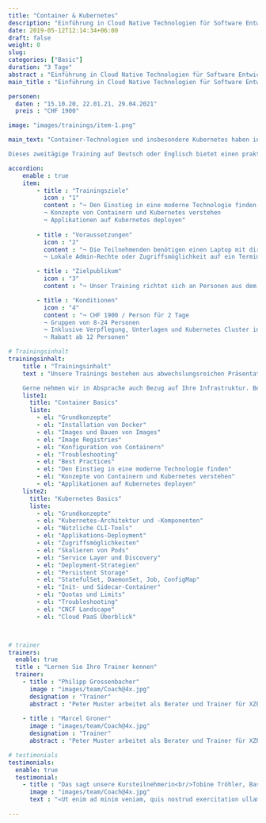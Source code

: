 ```yaml
---
title: "Container & Kubernetes"
description: "Einführung in Cloud Native Technologien für Software Entwickler und Devops Engineers"
date: 2019-05-12T12:14:34+06:00
draft: false
weight: 0
slug: 
categories: ["Basic"]
duration: "3 Tage"
abstract : "Einführung in Cloud Native Technologien für Software Entwickler und Devops Engineers"
main_title : "Einführung in Cloud Native Technologien für Software Entwickler und Devops Engineers"

personen: 
  daten : "15.10.20, 22.01.21, 29.04.2021"
  preis : "CHF 1900"

image: "images/trainings/item-1.png"

main_text: "Container-Technologien und insbesondere Kubernetes haben in den letzten Jahren enorm an Bedeutung gewonnen und wurden ein wichtiger Treiber der Digitalisierung. 

Dieses zweitägige Training auf Deutsch oder Englisch bietet einen praktischen und klar verständlichen Einstieg in diese Open Source-Technologien. Unsere Trainer kommen aus der Praxis und sind zertifizierte Kubernetes Administratoren."

accordion:
    enable : true
    item:
        - title : "Trainingsziele"
          icon : "1"
          content : "¬ Den Einstieg in eine moderne Technologie finden     
          ¬ Konzepte von Containern und Kubernetes verstehen    
          ¬ Applikationen auf Kubernetes deployen"
 
        - title : "Voraussetzungen"
          icon : "2"
          content : "¬ Die Teilnehmenden benötigen einen Laptop mit direktem Zugang zum Internet via WLAN.   
          ¬ Lokale Admin-Rechte oder Zugriffsmöglichkeit auf ein Terminal (im Browser) sind zusätzlich nötig."

        - title : "Zielpublikum"
          icon : "3"
          content : "¬ Unser Training richtet sich an Personen aus dem Software und System Engineering. Es sind keine Vorkenntnisse mit Container-Technologien oder Kubernetes notwendig."

        - title : "Konditionen"
          icon : "4"
          content : "¬ CHF 1900 / Person für 2 Tage
          ¬ Gruppen von 8-24 Personen
          ¬ Inklusive Verpflegung, Unterlagen und Kubernetes Cluster in der Cloud. 
          ¬ Rabatt ab 12 Personen"

# Trainingsinhalt
trainingsinhalt: 
    title : "Trainingsinhalt"
    text : "Unsere Trainings bestehen aus abwechslungs­reichen Präsentationen und Hands-on Labs, um deren Inhalt auf spannende Art und Weise zu übermitteln.  

    Gerne nehmen wir in Absprache auch Bezug auf Ihre Infrastruktur. Bei Bedarf für weitere Inhalte können wir auf Ihren Wunsch hin An­passungen vornehmen."
    liste1:
      title: "Container Basics"
      liste:
        - el: "Grundkonzepte"
        - el: "Installation von Docker"
        - el: "Images und Bauen von Images"
        - el: "Image Registries"
        - el: "Konfiguration von Containern"
        - el: "Troubleshooting"
        - el: "Best Practices"
        - el: "Den Einstieg in eine moderne Technologie finden"
        - el: "Konzepte von Containern und Kubernetes verstehen"
        - el: "Applikationen auf Kubernetes deployen"
    liste2:
      title: "Kubernetes Basics"
      liste:
        - el: "Grundkonzepte"
        - el: "Kubernetes-Architektur und -Komponenten"
        - el: "Nützliche CLI-Tools"
        - el: "Applikations-Deployment"
        - el: "Zugriffsmöglichkeiten"
        - el: "Skalieren von Pods"
        - el: "Service Layer und Discovery"
        - el: "Deployment-Strategien"
        - el: "Persistent Storage"
        - el: "StatefulSet, DaemonSet, Job, ConfigMap"
        - el: "Init- und Sidecar-Container"
        - el: "Quotas und Limits"
        - el: "Troubleshooting"
        - el: "CNCF Landscape"
        - el: "Cloud PaaS Überblick"



# trainer
trainers:
  enable: true
  title : "Lernen Sie Ihre Trainer kennen"
  trainer:
    - title : "Philipp Grossenbacher"
      image : "images/team/Coach@4x.jpg"
      designation : "Trainer"
      abstract : "Peter Muster arbeitet als Berater und Trainer für XZP IT, wo er Organisationen hilft, wirkungsvolle Produkte zu entwickeln und zu liefern."
      
    - title : "Marcel Groner"
      image : "images/team/Coach@4x.jpg"
      designation : "Trainer"
      abstract : "Peter Muster arbeitet als Berater und Trainer für XZP IT, wo er Organisationen hilft, wirkungsvolle Produkte zu entwickeln und zu liefern."

# testimonials
testimonials:
  enable: true
  testimonial:
    - title : "Das sagt unsere Kursteilnehmerin<br/>Tobine Tröhler, Basel"
      image : "images/team/Coach@4x.jpg"
      text : "«Ut enim ad minim veniam, quis nostrud exercitation ullamco Kubernetes Basic nostrud exercitation ullamco ex earmo coma modo consequat.»"
      
---
```

